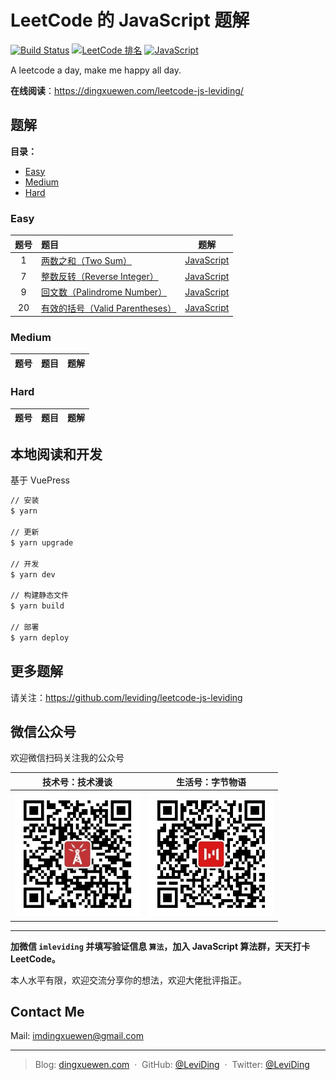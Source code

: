 # LeetCode 的 JavaScript 题解

[![Build Status](https://travis-ci.org/leviding/leetcode-js-leviding.svg?branch=master)](https://travis-ci.org/leviding/leetcode-js-leviding)
[![LeetCode 排名](https://img.shields.io/badge/LeviDing-100000+-blue.svg)](https://leetcode-cn.com/u/leviding)
[![JavaScript](https://img.shields.io/badge/JavaScript-ES6-blue.svg)](https://www.javascript.com/)

A leetcode a day, make me happy all day.

**在线阅读**：https://dingxuewen.com/leetcode-js-leviding/


## 题解

**目录：**

- [Easy](#easy)
- [Medium](#medium)
- [Hard](#hard)


### Easy

|题号|题目|题解|
|:-:|:-|:-:|
| 1 | [两数之和（Two Sum）](https://leetcode-cn.com/problems/two-sum/) | [JavaScript](./docs/easy/1.two-sum/1.two-sum.md) | [HOT 100](https://leetcode-cn.com/problemset/hot-100/) |
| 7 | [整数反转（Reverse Integer）](https://leetcode-cn.com/problems/reverse-integer/) | [JavaScript](./docs/easy/7.reverse-integer/7.reverse-integer.md) |  |
| 9 | [回文数（Palindrome Number）](https://leetcode-cn.com/problems/palindrome-number/) | [JavaScript](./docs/easy/9.palindrome-number/9.palindrome-number.md) |  |
| 20 | [有效的括号（Valid Parentheses）](https://leetcode-cn.com/problems/valid-parentheses/) | [JavaScript](./docs/easy/20.valid-parentheses/20.valid-parentheses.md) | [HOT 100](https://leetcode-cn.com/problemset/hot-100/) |

<!--
|  | []() | [JavaScript](./docs/easy/) |
-->


### Medium

|题号|题目|题解|
|:-:|:-|:-:|


### Hard

|题号|题目|题解|
|:-:|:-|:-:|


## 本地阅读和开发

基于 VuePress

```bash
// 安装
$ yarn

// 更新
$ yarn upgrade

// 开发
$ yarn dev

// 构建静态文件
$ yarn build

// 部署
$ yarn deploy
```


## 更多题解

请关注：https://github.com/leviding/leetcode-js-leviding


## 微信公众号

欢迎微信扫码关注我的公众号

| 技术号：技术漫谈 | 生活号：字节物语 |
| :----: | :----: |
| <img src="./images/wechat-pub-1.jpg" width="200px"> | <img src="./images/wechat-pub-2.jpg" width="200px"> |

---

**加微信 `imleviding` 并填写验证信息 `算法`，加入 JavaScript 算法群，天天打卡 LeetCode。**

本人水平有限，欢迎交流分享你的想法，欢迎大佬批评指正。

<!--
![Wechat](https://user-images.githubusercontent.com/26959437/62408120-0ad7ae00-b5f6-11e9-867f-46e496134c83.jpeg)
![WechatGZH](https://user-images.githubusercontent.com/26959437/62408121-15924300-b5f6-11e9-88b5-9dfaef1dc194.jpeg)
-->


## Contact Me

Mail: [imdingxuewen@gmail.com](mailto:imdingxuewen@gmail.com)

---

> Blog: [dingxuewen.com](https://dingxuewen.com/) &nbsp;&middot;&nbsp;
> GitHub: [@LeviDing](https://github.com/leviding) &nbsp;&middot;&nbsp;
> Twitter: [@LeviDing](https://twitter.com/xuewending)
